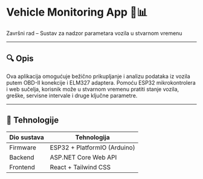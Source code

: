 # Vehicle Monitoring App 🚗📊

Završni rad – Sustav za nadzor parametara vozila u stvarnom vremenu

---

## 🔍 Opis

Ova aplikacija omogućuje bežično prikupljanje i analizu podataka iz vozila putem OBD-II konekcije i ELM327 adaptera. Pomoću ESP32 mikrokontrolera i web sučelja, korisnik može u stvarnom vremenu pratiti stanje vozila, greške, servisne intervale i druge ključne parametre.

---

## 🧩 Tehnologije

| Dio sustava   | Tehnologija                    |
|---------------|---------------------------------|
| Firmware      | ESP32 + PlatformIO (Arduino)   |
| Backend       | ASP.NET Core Web API           |
| Frontend      | React + Tailwind CSS           |
